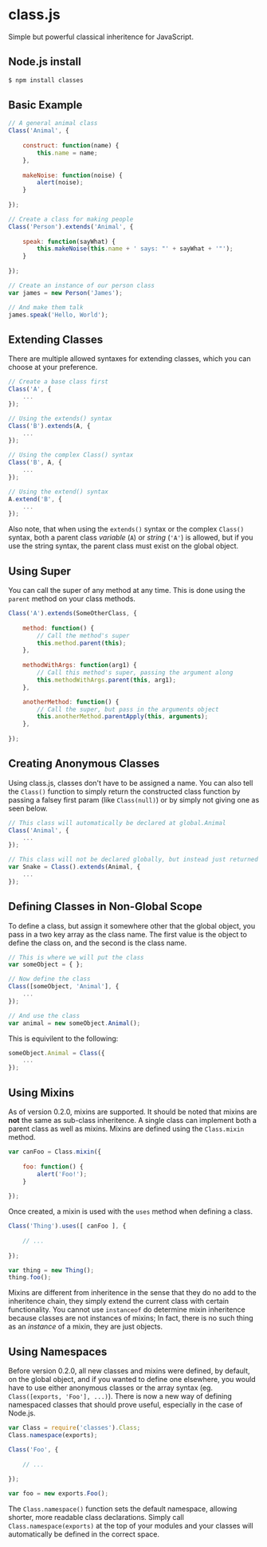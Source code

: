# class.js

Simple but powerful classical inheritence for JavaScript.

## Node.js install

```bash
$ npm install classes
```

## Basic Example

```javascript
// A general animal class
Class('Animal', {
    
    construct: function(name) {
        this.name = name;
    },
    
    makeNoise: function(noise) {
        alert(noise);
    }
    
});

// Create a class for making people
Class('Person').extends('Animal', {
    
    speak: function(sayWhat) {
        this.makeNoise(this.name + ' says: "' + sayWhat + '"');
    }
    
});

// Create an instance of our person class
var james = new Person('James');

// And make them talk
james.speak('Hello, World');
```

## Extending Classes

There are multiple allowed syntaxes for extending classes, which you can choose at your preference.

```javascript
// Create a base class first
Class('A', {
    ...
});

// Using the extends() syntax
Class('B').extends(A, {
    ...
});

// Using the complex Class() syntax
Class('B', A, {
    ...
});

// Using the extend() syntax
A.extend('B', {
    ...
});
```

Also note, that when using the `extends()` syntax or the complex `Class()` syntax, both a parent class _variable_ (`A`) or _string_ (`'A'`) is allowed, but if you use the string syntax, the parent class must exist on the global object.

## Using Super

You can call the super of any method at any time. This is done using the `parent` method on your class methods.

```javascript
Class('A').extends(SomeOtherClass, {
    
    method: function() {
        // Call the method's super
        this.method.parent(this);
    },
    
    methodWithArgs: function(arg1) {
        // Call this method's super, passing the argument along
        this.methodWithArgs.parent(this, arg1);
    },

    anotherMethod: function() {
        // Call the super, but pass in the arguments object
        this.anotherMethod.parentApply(this, arguments);
    },
    
});
```

## Creating Anonymous Classes

Using class.js, classes don't have to be assigned a name. You can also tell the `Class()` function to simply return the constructed class function by passing a falsey first param (like `Class(null)`) or by simply not giving one as seen below.

```javascript
// This class will automatically be declared at global.Animal
Class('Animal', {
    ...
});

// This class will not be declared globally, but instead just returned
var Snake = Class().extends(Animal, {
    ...
});
```

## Defining Classes in Non-Global Scope

To define a class, but assign it somewhere other that the global object, you pass in a two key array as the class name. The first value is the object to define the class on, and the second is the class name.

```javascript
// This is where we will put the class
var someObject = { };

// Now define the class
Class([someObject, 'Animal'], {
    ...
});

// And use the class
var animal = new someObject.Animal();
```

This is equivilent to the following:

```javascript
someObject.Animal = Class({
	...
});
```

## Using Mixins

As of version 0.2.0, mixins are supported. It should be noted that mixins are __not__ the same as sub-class inheritence. A single class can implement both a parent class as well as mixins. Mixins are defined using the `Class.mixin` method.

```javascript
var canFoo = Class.mixin({
	
	foo: function() {
		alert('Foo!');
	}
	
});
```

Once created, a mixin is used with the `uses` method when defining a class.

```javascript
Class('Thing').uses([ canFoo ], {
	
	// ...
	
});

var thing = new Thing();
thing.foo();
```

Mixins are different from inheritence in the sense that they do no add to the inheritence chain, they simply extend the current class with certain functionality. You cannot use `instanceof` do determine mixin inheritence because classes are not instances of mixins; In fact, there is no such thing as an _instance_ of a mixin, they are just objects.

## Using Namespaces

Before version 0.2.0, all new classes and mixins were defined, by default, on the global object, and if you wanted to define one elsewhere, you would have to use either anonymous classes or the array syntax (eg. `Class([exports, 'Foo'], ...)`). There is now a new way of defining namespaced classes that should prove useful, especially in the case of Node.js.

```javascript
var Class = require('classes').Class;
Class.namespace(exports);

Class('Foo', {
	
	// ...
	
});

var foo = new exports.Foo();
```

The `Class.namespace()` function sets the default namespace, allowing shorter, more readable class declarations. Simply call `Class.namespace(exports)` at the top of your modules and your classes will automatically be defined in the correct space.






















